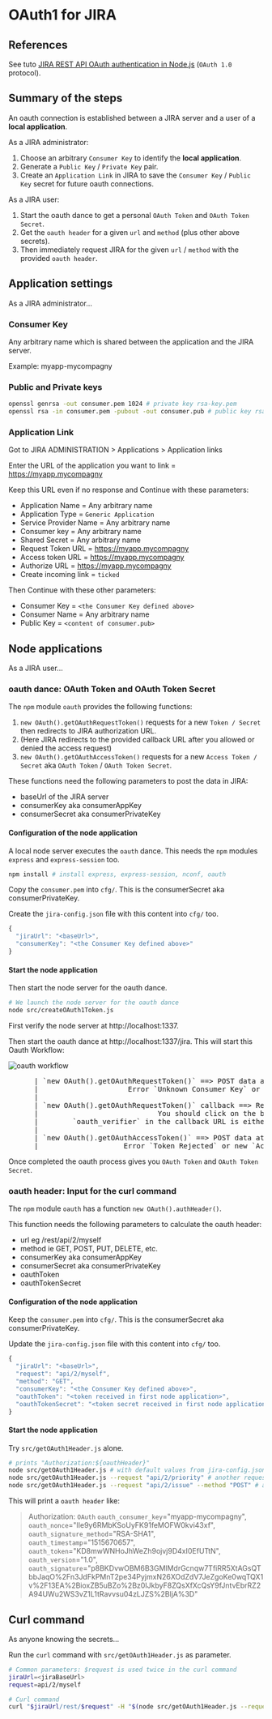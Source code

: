 # OAuth1 for JIRA

## References

See tuto [JIRA REST API OAuth authentication in Node.js](https://devup.co/jira-rest-api-oauth-authentication-in-node-js-2f8d226a493a) (`OAuth 1.0` protocol).

## Summary of the steps

An oauth connection is established between a JIRA server and a user of a **local application**.

As a JIRA administrator:
1. Choose an arbitrary `Consumer Key` to identify the **local application**.
2. Generate a `Public Key` / `Private Key` pair.
3. Create an `Application Link` in JIRA to save the `Consumer Key` / `Public Key` secret for future oauth connections.

As a JIRA user:
1. Start the oauth dance to get a personal `OAuth Token` and `OAuth Token Secret`.
2. Get the `oauth header` for a given `url` and `method` (plus other above secrets).
3. Then immediately request JIRA for the given `url` / `method` with the provided `oauth header`.

## Application settings

As a JIRA administrator...

### Consumer Key

Any arbitrary name which is shared between the application and the JIRA server.

Example: myapp-mycompagny

### Public and Private keys

```bash
openssl genrsa -out consumer.pem 1024 # private key rsa-key.pem
openssl rsa -in consumer.pem -pubout -out consumer.pub # public key rsa-key.pub
```

### Application Link

Got to JIRA ADMINISTRATION > Applications > Application links

Enter the URL of the application you want to link = https://myapp.mycompagny

Keep this URL even if no response and Continue with these parameters:
- Application Name = Any arbitrary name
- Application Type = `Generic Application`
- Service Provider Name = Any arbitrary name
- Consumer key = Any arbitrary name
- Shared Secret = Any arbitrary name
- Request Token URL = https://myapp.mycompagny
- Access token URL = https://myapp.mycompagny
- Authorize URL = https://myapp.mycompagny
- Create incoming link = `ticked`

Then Continue with these other parameters:
- Consumer Key = `<the Consumer Key defined above>`
- Consumer Name = Any arbitrary name
- Public Key = `<content of consumer.pub>`

## Node applications

As a JIRA user...

### oauth dance: OAuth Token and OAuth Token Secret

The `npm` module `oauth` provides the following functions:
1. `new OAuth().getOAuthRequestToken()` requests for a new `Token / Secret` then redirects to JIRA authorization URL.
2. (Here JIRA redirects to the provided callback URL after you allowed or denied the access request)
3. `new OAuth().getOAuthAccessToken()` requests for a new `Access Token / Secret` aka `OAuth Token` / `OAuth Token Secret`.

These functions need the following parameters to post the data in JIRA:
- baseUrl of the JIRA server
- consumerKey aka consumerAppKey
- consumerSecret aka consumerPrivateKey

#### Configuration of the node application

A local node server executes the `oauth` dance. This needs the `npm` modules `express` and `express-session` too.

```bash
npm install # install express, express-session, nconf, oauth
```

Copy the `consumer.pem` into `cfg/`. This is the consumerSecret aka consumerPrivateKey.

Create the `jira-config.json` file with this content into `cfg/` too.

```javascript
{
  "jiraUrl": "<baseUrl>",
  "consumerKey": "<the Consumer Key defined above>"
}
```

#### Start the node application

Then start the node server for the oauth dance.

```bash
# We launch the node server for the oauth dance
node src/createOAuth1Token.js
```

First verify the node server at http://localhost:1337.

Then start the oauth dance at http://localhost:1337/jira.
This will start this Oauth Workflow:

![oauth workflow](img/oauth-workflow.png)

<pre>
      | `new OAuth().getOAuthRequestToken()` ==> POST data at `oauth/request-token` URL in JIRA            |
      |                     Error `Unknown Consumer Key` or new `Token / Secret` pair <== Answer from JIRA |
      |                                                                                                    |
      | `new OAuth().getOAuthRequestToken()` callback ==> Redirects to `oauth/authorize` URL in JIRA       |
      |                            You should click on the buttons to `Allow` or `Deny` the access request |
      |        `oauth_verifier` in the callback URL is either `denied` or a valid key <== Answer from JIRA |
      |                                                                                                    |
      | `new OAuth().getOAuthAccessToken()` ==> POST data at `oauth/access-token` URL in JIRA              |
      |                    Error `Token Rejected` or new `Access Token / Secret` pair <== Answer from JIRA |
</pre>

Once completed the oauth process gives you `OAuth Token` and `OAuth Token Secret`.

### oauth header: Input for the curl command

The `npm` module `oauth` has a function `new OAuth().authHeader()`.

This function needs the following parameters to calculate the oauth header:
- url eg <jiraBaseUrl>/rest/api/2/myself
- method ie GET, POST, PUT, DELETE, etc.
- consumerKey aka consumerAppKey
- consumerSecret aka consumerPrivateKey
- oauthToken
- oauthTokenSecret

#### Configuration of the node application

Keep the `consumer.pem` into `cfg/`. This is the consumerSecret aka consumerPrivateKey.

Update the `jira-config.json` file with this content into `cfg/` too.

```javascript
{
  "jiraUrl": "<baseUrl>",
  "request": "api/2/myself",
  "method": "GET",
  "consumerKey": "<the Consumer Key defined above>",
  "oauthToken": "<token received in first node application>",
  "oauthTokenSecret": "<token secret received in first node application>"
}
```

#### Start the node application

Try `src/getOAuth1Header.js` alone.

```bash
# prints "Authorization:${oauthHeader}"
node src/getOAuth1Header.js # with default values from jira-config.json
node src/getOAuth1Header.js --request "api/2/priority" # another request
node src/getOAuth1Header.js --request "api/2/issue" --method "POST" # a POST request
```

This will print a `oauth header` like:

> Authorization:
>   `OAuth`
>   `oauth_consumer_key`="myapp-mycompagny",
>   `oauth_nonce`="lIe9y6RMbKSoUyFK91feMOFW0kvi43xf",
>   `oauth_signature_method`="RSA-SHA1",
>   `oauth_timestamp`="1515670657",
>   `oauth_token`="KD8mwWNHoJhWeZh9ojvj9D4xI0EfUTtN",
>   `oauth_version`="1.0",
>   `oauth_signature`="p8BKDvwOBM6B3GMlMdrGcnqw7TfiRR5XtAGsQTbbJaqO%2Fn3JdFkPMnT2pe34PyjmxN26XOdZdV7JeZgoKe0wqTQX1v%2F13EA%2BioxZB5uBZo%2Bz0IJkbyF8ZQsXfXcQsY9fJntvEbrRZ2A94UWu2WS3vZ1L1tRavvsu04zLJZS%2BljA%3D"

## Curl command

As anyone knowing the secrets...

Run the `curl` command with `src/getOAuth1Header.js` as parameter.

```bash
# Common parameters: $request is used twice in the curl command
jiraUrl=<jiraBaseUrl>
request=api/2/myself

# Curl command
curl "$jiraUrl/rest/$request" -H "$(node src/getOAuth1Header.js --request=$request)" -H "Accept:application/json"
```
